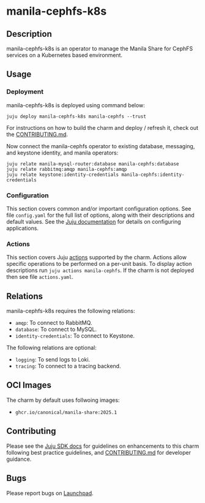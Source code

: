 # manila-cephfs-k8s

## Description

manila-cephfs-k8s is an operator to manage the Manila Share for CephFS services
on a Kubernetes based environment.

## Usage

### Deployment

manila-cephfs-k8s is deployed using command below:

    juju deploy manila-cephfs-k8s manila-cephfs --trust

For instructions on how to build the charm and deploy / refresh it, check out
the [CONTRIBUTING.md][contributors-guide].

Now connect the manila-cephfs operator to existing database, messaging, and
keystone identity, and manila operators:

    juju relate manila-mysql-router:database manila-cephfs:database
    juju relate rabbitmq:amqp manila-cephfs:amqp
    juju relate keystone:identity-credentials manila-cephfs:identity-credentials

### Configuration

This section covers common and/or important configuration options. See file
`config.yaml` for the full list of options, along with their descriptions and
default values. See the [Juju documentation][juju-docs-config-apps] for details
on configuring applications.

### Actions

This section covers Juju [actions][juju-docs-actions] supported by the charm.
Actions allow specific operations to be performed on a per-unit basis. To
display action descriptions run `juju actions manila-cephfs`. If the charm is
not deployed then see file `actions.yaml`.

## Relations

manila-cephfs-k8s requires the following relations:

- `amqp`: To connect to RabbitMQ.
- `database`: To connect to MySQL.
- `identity-credentials`: To connect to Keystone.

The following relations are optional:

- `logging`: To send logs to Loki.
- `tracing`: To connect to a tracing backend.

## OCI Images

The charm by default uses follwoing images:

- `ghcr.io/canonical/manila-share:2025.1`

## Contributing

Please see the [Juju SDK docs](https://juju.is/docs/sdk) for guidelines
on enhancements to this charm following best practice guidelines, and
[CONTRIBUTING.md][contributors-guide] for developer guidance.

## Bugs

Please report bugs on [Launchpad][lp-bugs-charm-manila-k8s].

<!-- LINKS -->

[contributors-guide]: https://opendev.org/openstack/sunbeam-charms/src/branch/main/charms/manila-cephfs-k8s/CONTRIBUTING.md
[juju-docs-actions]: https://jaas.ai/docs/actions
[juju-docs-config-apps]: https://documentation.ubuntu.com/juju/3.6/reference/configuration/#application-configuration
[lp-bugs-charm-manila-k8s]: https://bugs.launchpad.net/sunbeam-charms/+filebug
